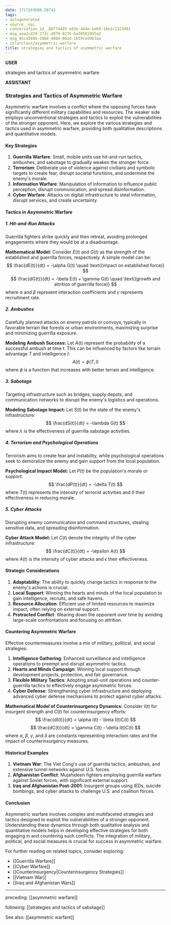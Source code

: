 ```yaml
---
date: 1717283080.28743
tags:
- autogenerated
- source__oai
- conversation_id__88f74403-a93e-464e-beb9-16e1c1323d81
- msg_aaa2cd29-273c-4979-8235-ba30582955a2
- msg_05ca584b-24b8-400d-86ad-1659ced9b3aa
- colorclass/asymmetric-warfare
title: strategies and tactics of asymmetric warfare
---
```


**USER**

strategies and tactics of asymmetric warfare


**ASSISTANT**

### Strategies and Tactics of Asymmetric Warfare

Asymmetric warfare involves a conflict where the opposing forces have significantly different military capabilities and resources. The weaker side employs unconventional strategies and tactics to exploit the vulnerabilities of the stronger opponent. Here, we explore the various strategies and tactics used in asymmetric warfare, providing both qualitative descriptions and quantitative models.

#### Key Strategies

1. **Guerrilla Warfare**: Small, mobile units use hit-and-run tactics, ambushes, and sabotage to gradually weaken the stronger force.
2. **Terrorism**: Deliberate use of violence against civilians and symbolic targets to create fear, disrupt societal functions, and undermine the enemy's morale.
3. **Information Warfare**: Manipulation of information to influence public perception, disrupt communication, and spread disinformation.
4. **Cyber Warfare**: Attacks on digital infrastructure to steal information, disrupt services, and create uncertainty.

#### Tactics in Asymmetric Warfare

##### 1. Hit-and-Run Attacks
Guerrilla fighters strike quickly and then retreat, avoiding prolonged engagements where they would be at a disadvantage.

**Mathematical Model:**
Consider $E(t)$ and $G(t)$ as the strength of the established and guerrilla forces, respectively. A simple model can be:
$$
\frac{dE(t)}{dt} = -\alpha G(t) \quad \text{(impact on established force)}
$$
$$
\frac{dG(t)}{dt} = -\beta E(t) + \gamma G(t) \quad \text{(growth and attrition of guerrilla force)}
$$
where $\alpha$ and $\beta$ represent interaction coefficients and $\gamma$ represents recruitment rate.

##### 2. Ambushes
Carefully planned attacks on enemy patrols or convoys, typically in favorable terrain like forests or urban environments, maximizing surprise and minimizing guerrilla exposure.

**Modeling Ambush Success:**
Let $A(t)$ represent the probability of a successful ambush at time $t$. This can be influenced by factors like terrain advantage $T$ and intelligence $I$:
$$
A(t) = \phi(T, I)
$$
where $\phi$ is a function that increases with better terrain and intelligence.

##### 3. Sabotage
Targeting infrastructure such as bridges, supply depots, and communication networks to disrupt the enemy's logistics and operations.

**Modeling Sabotage Impact:**
Let $S(t)$ be the state of the enemy's infrastructure:
$$
\frac{dS(t)}{dt} = -\lambda G(t)
$$
where $\lambda$ is the effectiveness of guerrilla sabotage activities.

##### 4. Terrorism and Psychological Operations
Terrorism aims to create fear and instability, while psychological operations seek to demoralize the enemy and gain support from the local population.

**Psychological Impact Model:**
Let $P(t)$ be the population's morale or support:
$$
\frac{dP(t)}{dt} = -\delta T(t)
$$
where $T(t)$ represents the intensity of terrorist activities and $\delta$ their effectiveness in reducing morale.

##### 5. Cyber Attacks
Disrupting enemy communication and command structures, stealing sensitive data, and spreading disinformation.

**Cyber Attack Model:**
Let $C(t)$ denote the integrity of the cyber infrastructure:
$$
\frac{dC(t)}{dt} = -\epsilon A(t)
$$
where $A(t)$ is the intensity of cyber attacks and $\epsilon$ their effectiveness.

#### Strategic Considerations

1. **Adaptability**: The ability to quickly change tactics in response to the enemy's actions is crucial.
2. **Local Support**: Winning the hearts and minds of the local population to gain intelligence, recruits, and safe havens.
3. **Resource Allocation**: Efficient use of limited resources to maximize impact, often relying on external support.
4. **Protracted Conflict**: Wearing down the opponent over time by avoiding large-scale confrontations and focusing on attrition.

#### Countering Asymmetric Warfare

Effective countermeasures involve a mix of military, political, and social strategies:

1. **Intelligence Gathering**: Enhanced surveillance and intelligence operations to preempt and disrupt asymmetric tactics.
2. **Hearts and Minds Campaign**: Winning local support through development projects, protection, and fair governance.
3. **Flexible Military Tactics**: Adopting small-unit operations and counter-guerrilla tactics to effectively engage asymmetric forces.
4. **Cyber Defense**: Strengthening cyber infrastructure and deploying advanced cyber defense mechanisms to protect against cyber attacks.

**Mathematical Model of Counterinsurgency Dynamics:**
Consider $I(t)$ for insurgent strength and $C(t)$ for counterinsurgency efforts:
$$
\frac{dI(t)}{dt} = \alpha I(t) - \beta I(t)C(t)
$$
$$
\frac{dC(t)}{dt} = \gamma C(t) - \delta I(t)C(t)
$$
where $\alpha$, $\beta$, $\gamma$, and $\delta$ are constants representing interaction rates and the impact of counterinsurgency measures.

#### Historical Examples

1. **Vietnam War**: The Viet Cong's use of guerrilla tactics, ambushes, and extensive tunnel networks against U.S. forces.
2. **Afghanistan Conflict**: Mujahideen fighters employing guerrilla warfare against Soviet forces, with significant external support.
3. **Iraq and Afghanistan Post-2001**: Insurgent groups using IEDs, suicide bombings, and cyber attacks to challenge U.S. and coalition forces.

#### Conclusion

Asymmetric warfare involves complex and multifaceted strategies and tactics designed to exploit the vulnerabilities of a stronger opponent. Understanding these dynamics through both qualitative analysis and quantitative models helps in developing effective strategies for both engaging in and countering such conflicts. The integration of military, political, and social measures is crucial for success in asymmetric warfare.

For further reading on related topics, consider exploring:
- [[Guerrilla Warfare]]
- [[Cyber Warfare]]
- [[Counterinsurgency|Counterinsurgency Strategies]]
- [[Vietnam War]]
- [[Iraq and Afghanistan Wars]]


---

preceding: [[asymmetric warfare]]  


following: [[strategies and tactics of sabotage]]

See also: [[asymmetric warfare]]